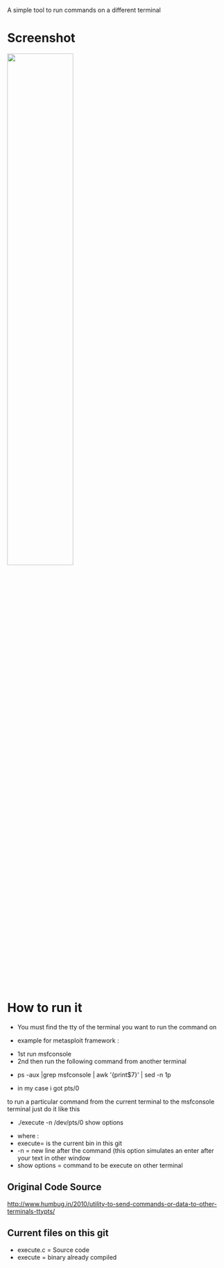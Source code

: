 A simple tool to run commands on a different terminal
# Screenshot
<img src="https://i.postimg.cc/pd8q3ccX/nproj.jpg" width="55%"></img>

# How to run it
- You must find the tty of the terminal you want to run the command on
* example for metasploit framework :
- 1st run msfconsole
- 2nd then run the following command from another terminal 
* ps -aux |grep msfconsole | awk '{print$7}' | sed -n 1p

- in my case i got pts/0

to run a particular command from the current terminal to the msfconsole terminal just do it like this

* ./execute -n /dev/pts/0 show options

- where : 
- execute= is the current bin in this git 
- -n = new line after the command (this option simulates an enter after your text in other window
- show options = command to be execute on other terminal

## Original Code Source
http://www.humbug.in/2010/utility-to-send-commands-or-data-to-other-terminals-ttypts/

## Current files on this git

* execute.c = Source code
* execute = binary already compiled

